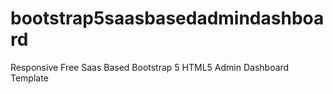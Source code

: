 # bootstrap5saasbasedadmindashboard
Responsive Free Saas Based Bootstrap 5 HTML5 Admin Dashboard Template
